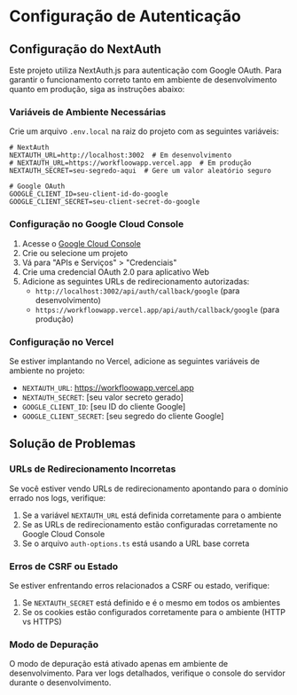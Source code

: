 # Configuração de Autenticação

## Configuração do NextAuth

Este projeto utiliza NextAuth.js para autenticação com Google OAuth. Para garantir o funcionamento correto tanto em ambiente de desenvolvimento quanto em produção, siga as instruções abaixo:

### Variáveis de Ambiente Necessárias

Crie um arquivo `.env.local` na raiz do projeto com as seguintes variáveis:

```
# NextAuth
NEXTAUTH_URL=http://localhost:3002  # Em desenvolvimento
# NEXTAUTH_URL=https://workfloowapp.vercel.app  # Em produção
NEXTAUTH_SECRET=seu-segredo-aqui  # Gere um valor aleatório seguro

# Google OAuth
GOOGLE_CLIENT_ID=seu-client-id-do-google
GOOGLE_CLIENT_SECRET=seu-client-secret-do-google
```

### Configuração no Google Cloud Console

1. Acesse o [Google Cloud Console](https://console.cloud.google.com/)
2. Crie ou selecione um projeto
3. Vá para "APIs e Serviços" > "Credenciais"
4. Crie uma credencial OAuth 2.0 para aplicativo Web
5. Adicione as seguintes URLs de redirecionamento autorizadas:
   - `http://localhost:3002/api/auth/callback/google` (para desenvolvimento)
   - `https://workfloowapp.vercel.app/api/auth/callback/google` (para produção)

### Configuração no Vercel

Se estiver implantando no Vercel, adicione as seguintes variáveis de ambiente no projeto:

- `NEXTAUTH_URL`: https://workfloowapp.vercel.app
- `NEXTAUTH_SECRET`: [seu valor secreto gerado]
- `GOOGLE_CLIENT_ID`: [seu ID do cliente Google]
- `GOOGLE_CLIENT_SECRET`: [seu segredo do cliente Google]

## Solução de Problemas

### URLs de Redirecionamento Incorretas

Se você estiver vendo URLs de redirecionamento apontando para o domínio errado nos logs, verifique:

1. Se a variável `NEXTAUTH_URL` está definida corretamente para o ambiente
2. Se as URLs de redirecionamento estão configuradas corretamente no Google Cloud Console
3. Se o arquivo `auth-options.ts` está usando a URL base correta

### Erros de CSRF ou Estado

Se estiver enfrentando erros relacionados a CSRF ou estado, verifique:

1. Se `NEXTAUTH_SECRET` está definido e é o mesmo em todos os ambientes
2. Se os cookies estão configurados corretamente para o ambiente (HTTP vs HTTPS)

### Modo de Depuração

O modo de depuração está ativado apenas em ambiente de desenvolvimento. Para ver logs detalhados, verifique o console do servidor durante o desenvolvimento.
